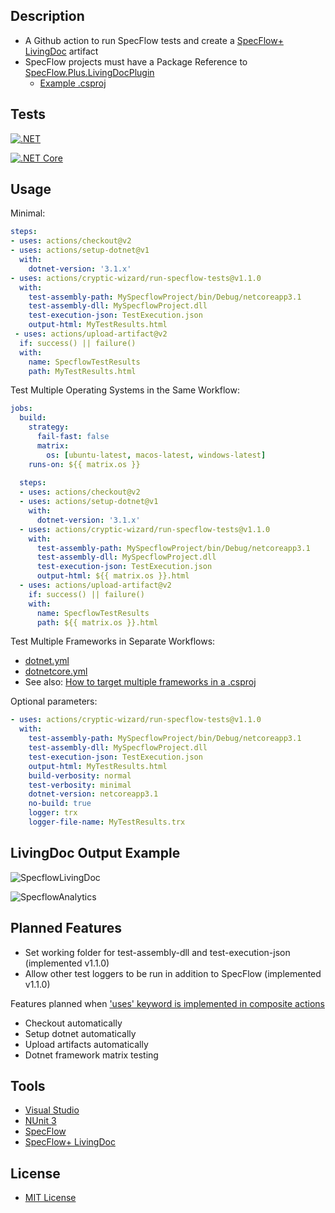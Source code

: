 ## Description
* A Github action to run SpecFlow tests and create a [SpecFlow+ LivingDoc](https://specflow.org/tools/living-doc/) artifact
* SpecFlow projects must have a Package Reference to [SpecFlow.Plus.LivingDocPlugin](https://www.nuget.org/packages/SpecFlow.Plus.LivingDocPlugin/)
  * [Example .csproj](https://github.com/cryptic-wizard/run-specflow-tests/blob/main/RunSpecflowTests/RunSpecflowTests.csproj)
## Tests
[![.NET](https://github.com/cryptic-wizard/run-specflow-tests/actions/workflows/dotnet.yml/badge.svg)](https://github.com/cryptic-wizard/run-specflow-tests/actions/workflows/dotnet.yml)

[![.NET Core](https://github.com/cryptic-wizard/run-specflow-tests/actions/workflows/dotnetcore.yml/badge.svg)](https://github.com/cryptic-wizard/run-specflow-tests/actions/workflows/dotnetcore.yml)

## Usage
Minimal:
```yaml
steps:
- uses: actions/checkout@v2
- uses: actions/setup-dotnet@v1
  with:
    dotnet-version: '3.1.x'
- uses: actions/cryptic-wizard/run-specflow-tests@v1.1.0
  with:
    test-assembly-path: MySpecflowProject/bin/Debug/netcoreapp3.1
    test-assembly-dll: MySpecflowProject.dll
    test-execution-json: TestExecution.json
    output-html: MyTestResults.html
 - uses: actions/upload-artifact@v2
  if: success() || failure()
  with:
    name: SpecflowTestResults
    path: MyTestResults.html
```

Test Multiple Operating Systems in the Same Workflow:
```yaml
jobs:
  build:
    strategy:
      fail-fast: false
      matrix:
        os: [ubuntu-latest, macos-latest, windows-latest]
    runs-on: ${{ matrix.os }}
    
  steps:
  - uses: actions/checkout@v2
  - uses: actions/setup-dotnet@v1
    with:
      dotnet-version: '3.1.x'
  - uses: actions/cryptic-wizard/run-specflow-tests@v1.1.0
    with:
      test-assembly-path: MySpecflowProject/bin/Debug/netcoreapp3.1
      test-assembly-dll: MySpecflowProject.dll
      test-execution-json: TestExecution.json
      output-html: ${{ matrix.os }}.html
  - uses: actions/upload-artifact@v2
    if: success() || failure()
    with:
      name: SpecflowTestResults
      path: ${{ matrix.os }}.html
```

Test Multiple Frameworks in Separate Workflows:
* [dotnet.yml](https://github.com/cryptic-wizard/run-specflow-tests/blob/main/.github/workflows/dotnet.yml)
* [dotnetcore.yml](https://github.com/cryptic-wizard/run-specflow-tests/blob/main/.github/workflows/dotnetcore.yml)
* See also: [How to target multiple frameworks in a .csproj](https://github.com/cryptic-wizard/run-specflow-tests/blob/main/RunSpecflowTests/RunSpecflowTests.csproj)

Optional parameters:
```yaml
- uses: actions/cryptic-wizard/run-specflow-tests@v1.1.0
  with:
    test-assembly-path: MySpecflowProject/bin/Debug/netcoreapp3.1
    test-assembly-dll: MySpecflowProject.dll
    test-execution-json: TestExecution.json
    output-html: MyTestResults.html
    build-verbosity: normal
    test-verbosity: minimal
    dotnet-version: netcoreapp3.1
    no-build: true
    logger: trx
    logger-file-name: MyTestResults.trx
```
## LivingDoc Output Example
![SpecflowLivingDoc](https://user-images.githubusercontent.com/87053379/130558124-48f01dca-a841-470d-8038-d74241fb36b2.PNG)

![SpecflowAnalytics](https://user-images.githubusercontent.com/87053379/130558132-74be6be5-8726-46a4-8c43-82daa053a603.PNG)


## Planned Features
* Set working folder for test-assembly-dll and test-execution-json (implemented v1.1.0)
* Allow other test loggers to be run in addition to SpecFlow (implemented v1.1.0)

Features planned when ['uses' keyword is implemented in composite actions](https://github.com/actions/runner/issues/646)
* Checkout automatically
* Setup dotnet automatically
* Upload artifacts automatically
* Dotnet framework matrix testing
## Tools
* [Visual Studio](https://visualstudio.microsoft.com/vs/)
* [NUnit 3](https://nunit.org/)
* [SpecFlow](https://specflow.org/tools/specflow/)
* [SpecFlow+ LivingDoc](https://specflow.org/tools/living-doc/)
## License
* [MIT License](https://github.com/cryptic-wizard/run-specflow-tests/blob/main/LICENSE.md)
